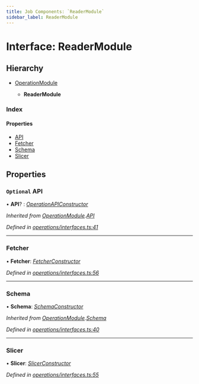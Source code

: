 ```yaml
---
title: Job Components: `ReaderModule`
sidebar_label: ReaderModule
---
```


# Interface: ReaderModule

## Hierarchy

* [OperationModule](operationmodule.md)

  * **ReaderModule**

### Index

#### Properties

* [API](readermodule.md#optional-api)
* [Fetcher](readermodule.md#fetcher)
* [Schema](readermodule.md#schema)
* [Slicer](readermodule.md#slicer)

## Properties

### `Optional` API

• **API**? : *[OperationAPIConstructor](../overview.md#operationapiconstructor)*

*Inherited from [OperationModule](operationmodule.md).[API](operationmodule.md#optional-api)*

*Defined in [operations/interfaces.ts:41](https://github.com/terascope/teraslice/blob/6aab1cd2/packages/job-components/src/operations/interfaces.ts#L41)*

___

###  Fetcher

• **Fetcher**: *[FetcherConstructor](../overview.md#fetcherconstructor)*

*Defined in [operations/interfaces.ts:56](https://github.com/terascope/teraslice/blob/6aab1cd2/packages/job-components/src/operations/interfaces.ts#L56)*

___

###  Schema

• **Schema**: *[SchemaConstructor](../overview.md#schemaconstructor)*

*Inherited from [OperationModule](operationmodule.md).[Schema](operationmodule.md#schema)*

*Defined in [operations/interfaces.ts:40](https://github.com/terascope/teraslice/blob/6aab1cd2/packages/job-components/src/operations/interfaces.ts#L40)*

___

###  Slicer

• **Slicer**: *[SlicerConstructor](../overview.md#slicerconstructor)*

*Defined in [operations/interfaces.ts:55](https://github.com/terascope/teraslice/blob/6aab1cd2/packages/job-components/src/operations/interfaces.ts#L55)*
